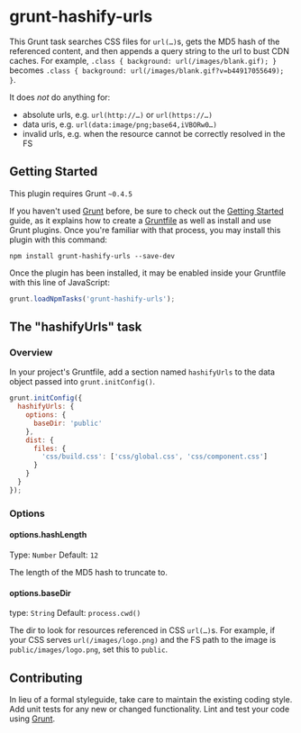# grunt-hashify-urls

This Grunt task searches CSS files for `url(…)`s, gets the MD5 hash of the referenced content, and then appends a query string to the url to bust CDN caches. For example, `.class { background: url(/images/blank.gif); }` becomes `.class { background: url(/images/blank.gif?v=b44917055649); }`.

It does _not_ do anything for:

- absolute urls, e.g. `url(http://…)` or `url(https://…)`
- data uris, e.g. `url(data:image/png;base64,iVBORw0…)`
- invalid urls, e.g. when the resource cannot be correctly resolved in the FS


## Getting Started
This plugin requires Grunt `~0.4.5`

If you haven't used [Grunt](http://gruntjs.com/) before, be sure to check out the [Getting Started](http://gruntjs.com/getting-started) guide, as it explains how to create a [Gruntfile](http://gruntjs.com/sample-gruntfile) as well as install and use Grunt plugins. Once you're familiar with that process, you may install this plugin with this command:

```shell
npm install grunt-hashify-urls --save-dev
```

Once the plugin has been installed, it may be enabled inside your Gruntfile with this line of JavaScript:

```js
grunt.loadNpmTasks('grunt-hashify-urls');
```


## The "hashifyUrls" task

### Overview
In your project's Gruntfile, add a section named `hashifyUrls` to the data object passed into `grunt.initConfig()`.

```javascript
grunt.initConfig({
  hashifyUrls: {
    options: {
      baseDir: 'public'
    },
    dist: {
      files: {
        'css/build.css': ['css/global.css', 'css/component.css']
      }
    }
  }
});
```


### Options

#### options.hashLength

Type: `Number`
Default: `12`

The length of the MD5 hash to truncate to.

#### options.baseDir

type: `String`
Default: `process.cwd()`

The dir to look for resources referenced in CSS `url(…)`s. For example, if your CSS serves `url(/images/logo.png)` and the FS path to the image is `public/images/logo.png`, set this to `public`.



## Contributing
In lieu of a formal styleguide, take care to maintain the existing coding style. Add unit tests for any new or changed functionality. Lint and test your code using [Grunt](http://gruntjs.com/).

